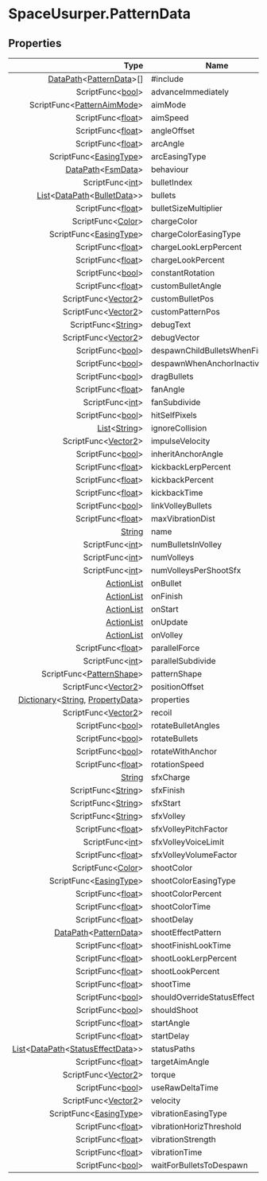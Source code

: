 # SpaceUsurper.PatternData
## Properties
| Type | Name |
| ---: | ---- |
| [DataPath](SpaceUsurper.DataPath.md)&lt;[PatternData](SpaceUsurper.PatternData.md)&gt;[] | #include |
| ScriptFunc&lt;[bool](https://docs.microsoft.com/en-us/dotnet/api/system.boolean?view=netframework-4.5)&gt; | advanceImmediately |
| ScriptFunc&lt;[PatternAimMode](SpaceUsurper.PatternAimMode.md)&gt; | aimMode |
| ScriptFunc&lt;[float](https://docs.microsoft.com/en-us/dotnet/api/system.single?view=netframework-4.5)&gt; | aimSpeed |
| ScriptFunc&lt;[float](https://docs.microsoft.com/en-us/dotnet/api/system.single?view=netframework-4.5)&gt; | angleOffset |
| ScriptFunc&lt;[float](https://docs.microsoft.com/en-us/dotnet/api/system.single?view=netframework-4.5)&gt; | arcAngle |
| ScriptFunc&lt;[EasingType](SpaceUsurper.EasingType.md)&gt; | arcEasingType |
| [DataPath](SpaceUsurper.DataPath.md)&lt;[FsmData](SpaceUsurper.FsmData.md)&gt; | behaviour |
| ScriptFunc&lt;[int](https://docs.microsoft.com/en-us/dotnet/api/system.int32?view=netframework-4.5)&gt; | bulletIndex |
| [List](https://docs.microsoft.com/en-us/dotnet/api/system.collections.generic.list-1?view=netframework-4.5)&lt;[DataPath](SpaceUsurper.DataPath.md)&lt;[BulletData](SpaceUsurper.BulletData.md)&gt;&gt; | bullets |
| ScriptFunc&lt;[float](https://docs.microsoft.com/en-us/dotnet/api/system.single?view=netframework-4.5)&gt; | bulletSizeMultiplier |
| ScriptFunc&lt;[Color](https://docs.unity3d.com/ScriptReference/Color.html)&gt; | chargeColor |
| ScriptFunc&lt;[EasingType](SpaceUsurper.EasingType.md)&gt; | chargeColorEasingType |
| ScriptFunc&lt;[float](https://docs.microsoft.com/en-us/dotnet/api/system.single?view=netframework-4.5)&gt; | chargeLookLerpPercent |
| ScriptFunc&lt;[float](https://docs.microsoft.com/en-us/dotnet/api/system.single?view=netframework-4.5)&gt; | chargeLookPercent |
| ScriptFunc&lt;[bool](https://docs.microsoft.com/en-us/dotnet/api/system.boolean?view=netframework-4.5)&gt; | constantRotation |
| ScriptFunc&lt;[float](https://docs.microsoft.com/en-us/dotnet/api/system.single?view=netframework-4.5)&gt; | customBulletAngle |
| ScriptFunc&lt;[Vector2](https://docs.unity3d.com/ScriptReference/Vector2.html)&gt; | customBulletPos |
| ScriptFunc&lt;[Vector2](https://docs.unity3d.com/ScriptReference/Vector2.html)&gt; | customPatternPos |
| ScriptFunc&lt;[String](https://docs.microsoft.com/en-us/dotnet/api/system.string?view=netframework-4.5)&gt; | debugText |
| ScriptFunc&lt;[Vector2](https://docs.unity3d.com/ScriptReference/Vector2.html)&gt; | debugVector |
| ScriptFunc&lt;[bool](https://docs.microsoft.com/en-us/dotnet/api/system.boolean?view=netframework-4.5)&gt; | despawnChildBulletsWhenFinished |
| ScriptFunc&lt;[bool](https://docs.microsoft.com/en-us/dotnet/api/system.boolean?view=netframework-4.5)&gt; | despawnWhenAnchorInactive |
| ScriptFunc&lt;[bool](https://docs.microsoft.com/en-us/dotnet/api/system.boolean?view=netframework-4.5)&gt; | dragBullets |
| ScriptFunc&lt;[float](https://docs.microsoft.com/en-us/dotnet/api/system.single?view=netframework-4.5)&gt; | fanAngle |
| ScriptFunc&lt;[int](https://docs.microsoft.com/en-us/dotnet/api/system.int32?view=netframework-4.5)&gt; | fanSubdivide |
| ScriptFunc&lt;[bool](https://docs.microsoft.com/en-us/dotnet/api/system.boolean?view=netframework-4.5)&gt; | hitSelfPixels |
| [List](https://docs.microsoft.com/en-us/dotnet/api/system.collections.generic.list-1?view=netframework-4.5)&lt;[String](https://docs.microsoft.com/en-us/dotnet/api/system.string?view=netframework-4.5)&gt; | ignoreCollision |
| ScriptFunc&lt;[Vector2](https://docs.unity3d.com/ScriptReference/Vector2.html)&gt; | impulseVelocity |
| ScriptFunc&lt;[bool](https://docs.microsoft.com/en-us/dotnet/api/system.boolean?view=netframework-4.5)&gt; | inheritAnchorAngle |
| ScriptFunc&lt;[float](https://docs.microsoft.com/en-us/dotnet/api/system.single?view=netframework-4.5)&gt; | kickbackLerpPercent |
| ScriptFunc&lt;[float](https://docs.microsoft.com/en-us/dotnet/api/system.single?view=netframework-4.5)&gt; | kickbackPercent |
| ScriptFunc&lt;[float](https://docs.microsoft.com/en-us/dotnet/api/system.single?view=netframework-4.5)&gt; | kickbackTime |
| ScriptFunc&lt;[bool](https://docs.microsoft.com/en-us/dotnet/api/system.boolean?view=netframework-4.5)&gt; | linkVolleyBullets |
| ScriptFunc&lt;[float](https://docs.microsoft.com/en-us/dotnet/api/system.single?view=netframework-4.5)&gt; | maxVibrationDist |
| [String](https://docs.microsoft.com/en-us/dotnet/api/system.string?view=netframework-4.5) | name |
| ScriptFunc&lt;[int](https://docs.microsoft.com/en-us/dotnet/api/system.int32?view=netframework-4.5)&gt; | numBulletsInVolley |
| ScriptFunc&lt;[int](https://docs.microsoft.com/en-us/dotnet/api/system.int32?view=netframework-4.5)&gt; | numVolleys |
| ScriptFunc&lt;[int](https://docs.microsoft.com/en-us/dotnet/api/system.int32?view=netframework-4.5)&gt; | numVolleysPerShootSfx |
| [ActionList](SpaceUsurper.ActionList.md) | onBullet |
| [ActionList](SpaceUsurper.ActionList.md) | onFinish |
| [ActionList](SpaceUsurper.ActionList.md) | onStart |
| [ActionList](SpaceUsurper.ActionList.md) | onUpdate |
| [ActionList](SpaceUsurper.ActionList.md) | onVolley |
| ScriptFunc&lt;[float](https://docs.microsoft.com/en-us/dotnet/api/system.single?view=netframework-4.5)&gt; | parallelForce |
| ScriptFunc&lt;[int](https://docs.microsoft.com/en-us/dotnet/api/system.int32?view=netframework-4.5)&gt; | parallelSubdivide |
| ScriptFunc&lt;[PatternShape](SpaceUsurper.PatternShape.md)&gt; | patternShape |
| ScriptFunc&lt;[Vector2](https://docs.unity3d.com/ScriptReference/Vector2.html)&gt; | positionOffset |
| [Dictionary](https://docs.microsoft.com/en-us/dotnet/api/system.collections.generic.dictionary-2?view=netframework-4.5)&lt;[String](https://docs.microsoft.com/en-us/dotnet/api/system.string?view=netframework-4.5), [PropertyData](SpaceUsurper.PropertyData.md)&gt; | properties |
| ScriptFunc&lt;[Vector2](https://docs.unity3d.com/ScriptReference/Vector2.html)&gt; | recoil |
| ScriptFunc&lt;[bool](https://docs.microsoft.com/en-us/dotnet/api/system.boolean?view=netframework-4.5)&gt; | rotateBulletAngles |
| ScriptFunc&lt;[bool](https://docs.microsoft.com/en-us/dotnet/api/system.boolean?view=netframework-4.5)&gt; | rotateBullets |
| ScriptFunc&lt;[bool](https://docs.microsoft.com/en-us/dotnet/api/system.boolean?view=netframework-4.5)&gt; | rotateWithAnchor |
| ScriptFunc&lt;[float](https://docs.microsoft.com/en-us/dotnet/api/system.single?view=netframework-4.5)&gt; | rotationSpeed |
| [String](https://docs.microsoft.com/en-us/dotnet/api/system.string?view=netframework-4.5) | sfxCharge |
| ScriptFunc&lt;[String](https://docs.microsoft.com/en-us/dotnet/api/system.string?view=netframework-4.5)&gt; | sfxFinish |
| ScriptFunc&lt;[String](https://docs.microsoft.com/en-us/dotnet/api/system.string?view=netframework-4.5)&gt; | sfxStart |
| ScriptFunc&lt;[String](https://docs.microsoft.com/en-us/dotnet/api/system.string?view=netframework-4.5)&gt; | sfxVolley |
| ScriptFunc&lt;[float](https://docs.microsoft.com/en-us/dotnet/api/system.single?view=netframework-4.5)&gt; | sfxVolleyPitchFactor |
| ScriptFunc&lt;[int](https://docs.microsoft.com/en-us/dotnet/api/system.int32?view=netframework-4.5)&gt; | sfxVolleyVoiceLimit |
| ScriptFunc&lt;[float](https://docs.microsoft.com/en-us/dotnet/api/system.single?view=netframework-4.5)&gt; | sfxVolleyVolumeFactor |
| ScriptFunc&lt;[Color](https://docs.unity3d.com/ScriptReference/Color.html)&gt; | shootColor |
| ScriptFunc&lt;[EasingType](SpaceUsurper.EasingType.md)&gt; | shootColorEasingType |
| ScriptFunc&lt;[float](https://docs.microsoft.com/en-us/dotnet/api/system.single?view=netframework-4.5)&gt; | shootColorPercent |
| ScriptFunc&lt;[float](https://docs.microsoft.com/en-us/dotnet/api/system.single?view=netframework-4.5)&gt; | shootColorTime |
| ScriptFunc&lt;[float](https://docs.microsoft.com/en-us/dotnet/api/system.single?view=netframework-4.5)&gt; | shootDelay |
| [DataPath](SpaceUsurper.DataPath.md)&lt;[PatternData](SpaceUsurper.PatternData.md)&gt; | shootEffectPattern |
| ScriptFunc&lt;[float](https://docs.microsoft.com/en-us/dotnet/api/system.single?view=netframework-4.5)&gt; | shootFinishLookTime |
| ScriptFunc&lt;[float](https://docs.microsoft.com/en-us/dotnet/api/system.single?view=netframework-4.5)&gt; | shootLookLerpPercent |
| ScriptFunc&lt;[float](https://docs.microsoft.com/en-us/dotnet/api/system.single?view=netframework-4.5)&gt; | shootLookPercent |
| ScriptFunc&lt;[float](https://docs.microsoft.com/en-us/dotnet/api/system.single?view=netframework-4.5)&gt; | shootTime |
| ScriptFunc&lt;[bool](https://docs.microsoft.com/en-us/dotnet/api/system.boolean?view=netframework-4.5)&gt; | shouldOverrideStatusEffect |
| ScriptFunc&lt;[bool](https://docs.microsoft.com/en-us/dotnet/api/system.boolean?view=netframework-4.5)&gt; | shouldShoot |
| ScriptFunc&lt;[float](https://docs.microsoft.com/en-us/dotnet/api/system.single?view=netframework-4.5)&gt; | startAngle |
| ScriptFunc&lt;[float](https://docs.microsoft.com/en-us/dotnet/api/system.single?view=netframework-4.5)&gt; | startDelay |
| [List](https://docs.microsoft.com/en-us/dotnet/api/system.collections.generic.list-1?view=netframework-4.5)&lt;[DataPath](SpaceUsurper.DataPath.md)&lt;[StatusEffectData](SpaceUsurper.StatusEffectData.md)&gt;&gt; | statusPaths |
| ScriptFunc&lt;[float](https://docs.microsoft.com/en-us/dotnet/api/system.single?view=netframework-4.5)&gt; | targetAimAngle |
| ScriptFunc&lt;[Vector2](https://docs.unity3d.com/ScriptReference/Vector2.html)&gt; | torque |
| ScriptFunc&lt;[bool](https://docs.microsoft.com/en-us/dotnet/api/system.boolean?view=netframework-4.5)&gt; | useRawDeltaTime |
| ScriptFunc&lt;[Vector2](https://docs.unity3d.com/ScriptReference/Vector2.html)&gt; | velocity |
| ScriptFunc&lt;[EasingType](SpaceUsurper.EasingType.md)&gt; | vibrationEasingType |
| ScriptFunc&lt;[float](https://docs.microsoft.com/en-us/dotnet/api/system.single?view=netframework-4.5)&gt; | vibrationHorizThreshold |
| ScriptFunc&lt;[float](https://docs.microsoft.com/en-us/dotnet/api/system.single?view=netframework-4.5)&gt; | vibrationStrength |
| ScriptFunc&lt;[float](https://docs.microsoft.com/en-us/dotnet/api/system.single?view=netframework-4.5)&gt; | vibrationTime |
| ScriptFunc&lt;[bool](https://docs.microsoft.com/en-us/dotnet/api/system.boolean?view=netframework-4.5)&gt; | waitForBulletsToDespawn |
